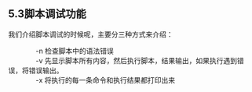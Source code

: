 ## 5.3脚本调试功能
我们介绍脚本调试的时候呢，主要分三种方式来介绍：<br />

&ensp;&ensp;&ensp;&ensp;&ensp;&ensp;&ensp;&ensp;-n		检查脚本中的语法错误<br />
&ensp;&ensp;&ensp;&ensp;&ensp;&ensp;&ensp;&ensp;-v		先显示脚本所有内容，然后执行脚本，结果输出，如果执行遇到错误，将错误输出。<br />
&ensp;&ensp;&ensp;&ensp;&ensp;&ensp;&ensp;&ensp;-x		将执行的每一条命令和执行结果都打印出来<br />
